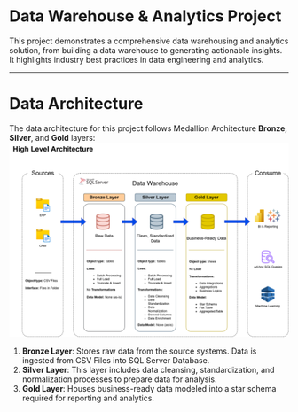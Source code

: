 # Data Warehouse & Analytics Project

This project demonstrates a comprehensive data warehousing and analytics solution, from building a data warehouse to generating actionable insights. 
It highlights industry best practices in data engineering and analytics.

---
# Data Architecture
The data architecture for this project follows Medallion Architecture **Bronze**, **Silver**, and **Gold** layers:
![Data Architecture](docs/high-level-data-architecture.png)

1. **Bronze Layer**: Stores raw data from the source systems. Data is ingested from CSV Files into SQL Server Database.
2. **Silver Layer**: This layer includes data cleansing, standardization, and normalization processes to prepare data for analysis.
3. **Gold Layer**: Houses business-ready data modeled into a star schema required for reporting and analytics.
